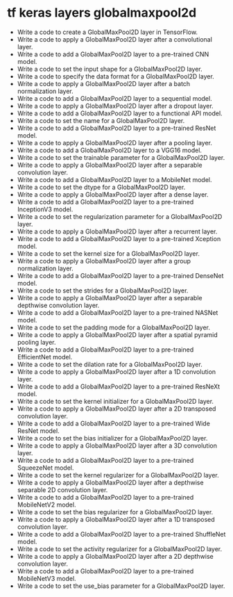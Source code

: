 # tf keras layers globalmaxpool2d

- Write a code to create a GlobalMaxPool2D layer in TensorFlow.
- Write a code to apply a GlobalMaxPool2D layer after a convolutional layer.
- Write a code to add a GlobalMaxPool2D layer to a pre-trained CNN model.
- Write a code to set the input shape for a GlobalMaxPool2D layer.
- Write a code to specify the data format for a GlobalMaxPool2D layer.
- Write a code to apply a GlobalMaxPool2D layer after a batch normalization layer.
- Write a code to add a GlobalMaxPool2D layer to a sequential model.
- Write a code to apply a GlobalMaxPool2D layer after a dropout layer.
- Write a code to add a GlobalMaxPool2D layer to a functional API model.
- Write a code to set the name for a GlobalMaxPool2D layer.
- Write a code to add a GlobalMaxPool2D layer to a pre-trained ResNet model.
- Write a code to apply a GlobalMaxPool2D layer after a pooling layer.
- Write a code to add a GlobalMaxPool2D layer to a VGG16 model.
- Write a code to set the trainable parameter for a GlobalMaxPool2D layer.
- Write a code to apply a GlobalMaxPool2D layer after a separable convolution layer.
- Write a code to add a GlobalMaxPool2D layer to a MobileNet model.
- Write a code to set the dtype for a GlobalMaxPool2D layer.
- Write a code to apply a GlobalMaxPool2D layer after a dense layer.
- Write a code to add a GlobalMaxPool2D layer to a pre-trained InceptionV3 model.
- Write a code to set the regularization parameter for a GlobalMaxPool2D layer.
- Write a code to apply a GlobalMaxPool2D layer after a recurrent layer.
- Write a code to add a GlobalMaxPool2D layer to a pre-trained Xception model.
- Write a code to set the kernel size for a GlobalMaxPool2D layer.
- Write a code to apply a GlobalMaxPool2D layer after a group normalization layer.
- Write a code to add a GlobalMaxPool2D layer to a pre-trained DenseNet model.
- Write a code to set the strides for a GlobalMaxPool2D layer.
- Write a code to apply a GlobalMaxPool2D layer after a separable depthwise convolution layer.
- Write a code to add a GlobalMaxPool2D layer to a pre-trained NASNet model.
- Write a code to set the padding mode for a GlobalMaxPool2D layer.
- Write a code to apply a GlobalMaxPool2D layer after a spatial pyramid pooling layer.
- Write a code to add a GlobalMaxPool2D layer to a pre-trained EfficientNet model.
- Write a code to set the dilation rate for a GlobalMaxPool2D layer.
- Write a code to apply a GlobalMaxPool2D layer after a 1D convolution layer.
- Write a code to add a GlobalMaxPool2D layer to a pre-trained ResNeXt model.
- Write a code to set the kernel initializer for a GlobalMaxPool2D layer.
- Write a code to apply a GlobalMaxPool2D layer after a 2D transposed convolution layer.
- Write a code to add a GlobalMaxPool2D layer to a pre-trained Wide ResNet model.
- Write a code to set the bias initializer for a GlobalMaxPool2D layer.
- Write a code to apply a GlobalMaxPool2D layer after a 3D convolution layer.
- Write a code to add a GlobalMaxPool2D layer to a pre-trained SqueezeNet model.
- Write a code to set the kernel regularizer for a GlobalMaxPool2D layer.
- Write a code to apply a GlobalMaxPool2D layer after a depthwise separable 2D convolution layer.
- Write a code to add a GlobalMaxPool2D layer to a pre-trained MobileNetV2 model.
- Write a code to set the bias regularizer for a GlobalMaxPool2D layer.
- Write a code to apply a GlobalMaxPool2D layer after a 1D transposed convolution layer.
- Write a code to add a GlobalMaxPool2D layer to a pre-trained ShuffleNet model.
- Write a code to set the activity regularizer for a GlobalMaxPool2D layer.
- Write a code to apply a GlobalMaxPool2D layer after a 2D depthwise convolution layer.
- Write a code to add a GlobalMaxPool2D layer to a pre-trained MobileNetV3 model.
- Write a code to set the use_bias parameter for a GlobalMaxPool2D layer.